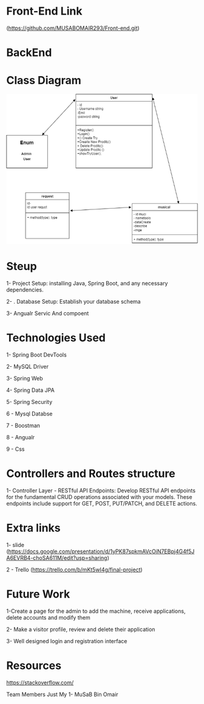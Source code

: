 # Front-End Link 
(https://github.com/MUSABOMAIR293/Front-end.git)

# BackEnd

# Class Diagram
![](UmlMusicdrawio.png)




# Steup

1- Project Setup: installing Java, Spring Boot, and any necessary dependencies.

2- . Database Setup: Establish your database schema

3- Angualr Servic And compoent

# Technologies Used

1- Spring Boot DevTools

2- MySQL Driver

3- Spring Web

4- Spring Data JPA

5- Spring Security

6 - Mysql Databse

7 - Boostman

8 - Angualr

9 - Css


# Controllers and Routes structure

1- Controller Layer - RESTful API Endpoints: Develop RESTful API endpoints for the fundamental CRUD operations associated with your models. These endpoints include support for GET, POST, PUT/PATCH, and DELETE actions.


# Extra links

1- slide
(https://docs.google.com/presentation/d/1yPK87spkmAVcOiN7EBpj4G4f5JA6EVRB4-choSA611M/edit?usp=sharing)


2 - Trello
(https://trello.com/b/mKt5wI4g/final-project)



# Future Work

1-Create a page for the admin to add the machine, receive applications, delete accounts and modify them

2- Make a visitor profile, review and delete their application

3- Well designed login and registration interface


# Resources

https://stackoverflow.com/

Team Members
Just My
1- MuSaB Bin Omair
